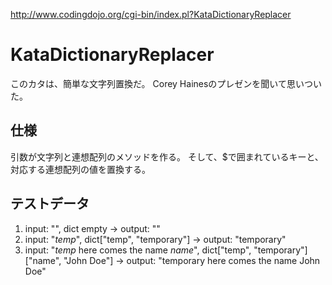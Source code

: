 http://www.codingdojo.org/cgi-bin/index.pl?KataDictionaryReplacer

KataDictionaryReplacer
========================================

このカタは、簡単な文字列置換だ。
Corey Hainesのプレゼンを聞いて思いついた。


仕様
----------------------------------------

引数が文字列と連想配列のメソッドを作る。
そして、$で囲まれているキーと、対応する連想配列の値を置換する。


テストデータ
----------------------------------------

1. input: "", dict empty → output: ""
2. input: "$temp$", dict["temp", "temporary"] → output: "temporary"
3. input: "$temp$ here comes the name $name$", dict["temp", "temporary"] ["name", "John Doe"] → output: "temporary here comes the name John Doe"